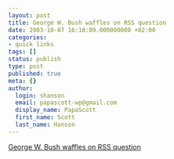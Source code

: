 ```yaml
---
layout: post
title: George W. Bush waffles on RSS question
date: 2003-10-07 16:10:09.000000000 +02:00
categories:
- quick links
tags: []
status: publish
type: post
published: true
meta: {}
author:
  login: shanson
  email: papascott-wp@gmail.com
  display_name: PapaScott
  first_name: Scott
  last_name: Hanson
---
```

<p><a title="His blog has both RSS 1.0 and RSS 2.0 feeds" href="http://www.georgewbush.com/blog/">George W. Bush waffles on RSS question</a></p>
